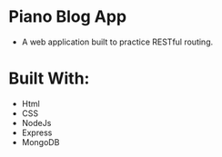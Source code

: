 # Piano Blog App
* A web application built to practice RESTful routing.

# Built With:
* Html
* CSS
* NodeJs
* Express
* MongoDB

